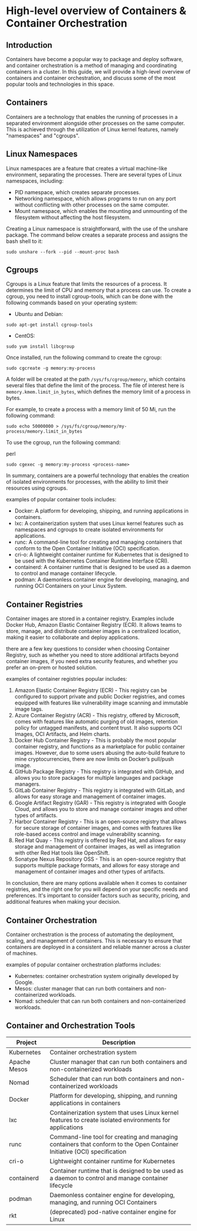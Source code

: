
# High-level overview of Containers & Container Orchestration

## Introduction

Containers have become a popular way to package and deploy software, and container orchestration is a method of managing and coordinating containers in a cluster. In this guide, we will provide a high-level overview of containers and container orchestration, and discuss some of the most popular tools and technologies in this space.

## Containers

Containers are a technology that enables the running of processes in a separated environment alongside other processes on the same computer. This is achieved through the utilization of Linux kernel features, namely "namespaces" and "cgroups".

## Linux Namespaces

Linux namespaces are a feature that creates a virtual machine-like environment, separating the processes. There are several types of Linux namespaces, including:

-   PID namespace, which creates separate processes.
-   Networking namespace, which allows programs to run on any port without conflicting with other processes on the same computer.
-   Mount namespace, which enables the mounting and unmounting of the filesystem without affecting the host filesystem.

Creating a Linux namespace is straightforward, with the use of the unshare package. The command below creates a separate process and assigns the bash shell to it:

`sudo unshare --fork --pid --mount-proc bash` 

## Cgroups

Cgroups is a Linux feature that limits the resources of a process. It determines the limit of CPU and memory that a process can use. To create a cgroup, you need to install cgroup-tools, which can be done with the following commands based on your operating system:

-   Ubuntu and Debian:

`sudo apt-get install cgroup-tools` 

-   CentOS:

`sudo yum install libcgroup` 

Once installed, run the following command to create the cgroup:

`sudo cgcreate -g memory:my-process` 

A folder will be created at the path `/sys/fs/cgroup/memory`, which contains several files that define the limit of the process. The file of interest here is `memory.kmem.limit_in_bytes`, which defines the memory limit of a process in bytes.

For example, to create a process with a memory limit of 50 Mi, run the following command:

`sudo echo 50000000 > /sys/fs/cgroup/memory/my-process/memory.limit_in_bytes` 

To use the cgroup, run the following command:

perl

`sudo cgexec -g memory:my-process <process-name>` 

In summary, containers are a powerful technology that enables the creation of isolated environments for processes, with the ability to limit their resources using cgroups.

examples of popular container tools includes:

-   Docker: A platform for developing, shipping, and running applications in containers.
-   lxc: A containerization system that uses Linux kernel features such as namespaces and cgroups to create isolated environments for applications.
-   runc: A command-line tool for creating and managing containers that conform to the Open Container Initiative (OCI) specification.
-   cri-o: A lightweight container runtime for Kubernetes that is designed to be used with the Kubernetes Container Runtime Interface (CRI).
-   containerd: A container runtime that is designed to be used as a daemon to control and manage container lifecycle.
-   podman: A daemonless container engine for developing, managing, and running OCI Containers on your Linux System.

## Container Registries

Container images are stored in a container registry. Examples include Docker Hub, Amazon Elastic Container Registry (ECR). It allows teams to store, manage, and distribute container images in a centralized location, making it easier to collaborate and deploy applications.

there are a few key questions to consider when choosing Container Registry, such as whether you need to store additional artifacts beyond container images, if you need extra security features, and whether you prefer an on-prem or hosted solution.

examples of container registries popular includes:

1.  Amazon Elastic Container Registry (ECR) - This registry can be configured to support private and public Docker registries, and comes equipped with features like vulnerability image scanning and immutable image tags.
2.  Azure Container Registry (ACR) - This registry, offered by Microsoft, comes with features like automatic purging of old images, retention policy for untagged manifests, and content trust. It also supports OCI Images, OCI Artifacts, and Helm charts.
3.  Docker Hub Container Registry - This is probably the most popular container registry, and functions as a marketplace for public container images. However, due to some users abusing the auto-build feature to mine cryptocurrencies, there are now limits on Docker’s pull/push image.
4.  GitHub Package Registry - This registry is integrated with GitHub, and allows you to store packages for multiple languages and package managers.
5.  GitLab Container Registry - This registry is integrated with GitLab, and allows for easy storage and management of container images.
6.  Google Artifact Registry (GAR) - This registry is integrated with Google Cloud, and allows you to store and manage container images and other types of artifacts.
7.  Harbor Container Registry - This is an open-source registry that allows for secure storage of container images, and comes with features like role-based access control and image vulnerability scanning.
8.  Red Hat Quay - This registry is offered by Red Hat, and allows for easy storage and management of container images, as well as integration with other Red Hat tools like OpenShift.
9.  Sonatype Nexus Repository OSS - This is an open-source registry that supports multiple package formats, and allows for easy storage and management of container images and other types of artifacts.

In conclusion, there are many options available when it comes to container registries, and the right one for you will depend on your specific needs and preferences. It's important to consider factors such as security, pricing, and additional features when making your decision.

## Container Orchestration

Container orchestration is the process of automating the deployment, scaling, and management of containers. This is necessary to ensure that containers are deployed in a consistent and reliable manner across a cluster of machines.

examples of popular container orchestration platforms includes:

-   Kubernetes: container orchestration system originally developed by Google.
-   Mesos: cluster manager that can run both containers and non-containerized workloads.
-   Nomad: scheduler that can run both containers and non-containerized workloads.

## Container and Orchestration Tools

|Project|Description|
|-|-|
|Kubernetes| Container orchestration system|
|Apache Mesos|Cluster manager that can run both containers and non-containerized workloads|
|Nomad|Scheduler that can run both containers and non-containerized workloads|
|Docker|Platform for developing, shipping, and running applications in containers|
|lxc|Containerization system that uses Linux kernel features to create isolated environments for applications|
|runc|Command-line tool for creating and managing containers that conform to the Open Container Initiative (OCI) specification|
|cri-o|Lightweight container runtime for Kubernetes|
|containerd|Container runtime that is designed to be used as a daemon to control and manage container lifecycle|
|podman|Daemonless container engine for developing, managing, and running OCI Containers|
|rkt|(deprecated) pod-native container engine for Linux|
